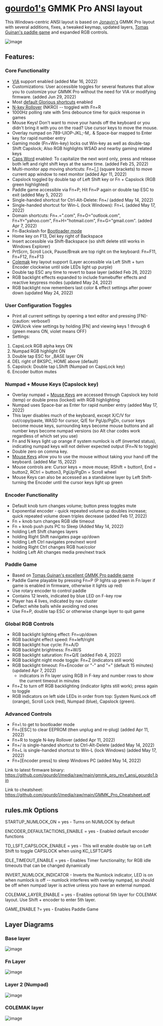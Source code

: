 # [gourdo1's](mailto:gourdo1@outlook.com) GMMK Pro ANSI layout

This Windows-centric ANSI layout is based on [Jonavin's](https://github.com/qmk/qmk_firmware/tree/master/keyboards/gmmk/pro/rev1/ansi/keymaps/jonavin) GMMK Pro layout with several additions, fixes, a tweaked keymap, updated layers, [Tomas Guinan's paddle game](https://github.com/qmk/qmk_firmware/tree/master/keyboards/gmmk/pro/rev1/ansi/keymaps/paddlegame) and expanded RGB controls.

![image](https://raw.githubusercontent.com/gourdo1/media/main/susuwatari.jpg)

## Features:

### Core Functionality

* [VIA](https://www.caniusevia.com/) support enabled (added Mar 16, 2022)
* Customizations: User accessible toggles for several features that allow you to customize your GMMK Pro without the need for VIA or modifying firmware. (added Jun 29, 2022)
* Most [default Glorious shortcuts](https://cdn.shopify.com/s/files/1/0549/2681/files/GMMK_Pro_User_Guide.pdf) enabled
* [N-key Rollover](https://en.wikipedia.org/wiki/Rollover_\(keyboard\)#n-key_rollover) (NKRO) -- toggled with Fn+R
* 1000Hz polling rate with 5ms debounce time for quick response in games
* Mouse Keys! Don't want to move your hands off the keyboard or you didn't bring it with you on the road? Use cursor keys to move the mouse.
* Overlay numpad on 789-UIOP-JKL;-M,. & Space-bar mapped to Enter key for rapid number entry
* Gaming mode (Fn+Win-key) locks out Win-key as well as double-tap Shift Capslock; Also RGB highlights WSAD and nearby gaming related keys
* [Caps Word](https://getreuer.info/posts/keyboards/caps-word/index.html) enabled: To capitalize the next word only, press and release both left and right shift keys at the same time. (added Feb 25, 2022)
* Multi-monitor app moving shortcuts: Fn+[,] (square brackets) to move current app window to next monitor (added Apr 11, 2022)
* Capslock toggled by double tap of Left Shift key or Fn + Capslock (RGB green highlighted)
* Paddle game accessible via Fn+P; Hit Fn+P again or double tap ESC to exit (added May 5, 2022)
* Single-handed shortcut for Ctrl-Alt-Delete: Fn+/ (added May 14, 2022)
* Single-handed shortcut for Win-L (lock Windows): Fn+L (added May 17, 2022)
* Domain shortcuts: Fn+.=".com", Fn+O="outlook.com", Fn+Y="yahoo.com", Fn+H="hotmail.com", Fn+G="gmail.com". (added Apr 7, 2022)
* Fn-Backslash for [Bootloader mode](https://github.com/qmk/qmk_firmware/blob/master/docs/newbs_flashing.md)
* Home key on F13, Del key right of Backspace
* Insert accessible via Shift-Backspace (so shift delete still works in Windows Explorer)
* PrtScrn, Scroll Lock, Pause/Break are top right on the keyboard: Fn+F11, Fn+F12, Fn+F13
* [Colemak](https://colemak.com/) key layout support (Layer accessible via Left Shift + turn Encoder clockwise until side LEDs light up purple)
* Double tap ESC any time to revert to base layer (added Feb 26, 2022)
* RGB backlight effects expanded to include framebuffer effects and reactive keypress modes (updated May 24, 2022)
* RGB backlight now remembers last color & effect settings after power down (updated May 24, 2022)

### User Configuration Toggles
* Print all current settings by opening a text editor and pressing [FN]-<tilde> (caution: verbose!)
* QWUicvk view settings by holding [FN] and viewing keys 1 through 6 (green means ON, violet means OFF)
* Settings:
 1. CapsLock RGB alpha keys ON
 2. Numpad RGB highlight ON
  3. Double tap ESC for _BASE layer ON
  4. DEL right of BKSPC, HOME above (default)
  5. Capslock: Double tap LShift (Numpad on CapsLock key)
  6. Encoder button mutes

### Numpad + Mouse Keys (Capslock key)

* Overlay numpad + [Mouse Keys](https://github.com/qmk/qmk_firmware/blob/master/docs/feature_mouse_keys.md) are accessed through Capslock key hold (temp) or double press (locked) with RGB highlighting
* Numpad uses Space-bar as Enter for rapid number entry (added May 17, 2022)
* This layer disables much of the keyboard, except X/C/V for cut/copy/paste, WASD for cursor, Q/E for PgUp/PgDn, cursor keys become mouse keys, surrounding keys become mouse buttons and all number keys become numpad versions (so Alt char codes work regardless of which set you use)
* Fn and N keys light up orange if system numlock is off (inverted status), indicating numpad keys will not deliver expected output (Fn+N to toggle)
* Double zero on comma key.
* [Mouse Keys](https://github.com/qmk/qmk_firmware/blob/master/docs/feature_mouse_keys.md) allow you to use the mouse without taking your hand off the keyboard. (added Mar 15, 2022)
* Mouse controls are: Cursor keys = move mouse; RShift = button1, End = button2, RCtrl = button3, PgUp/PgDn = Scroll wheel
* Mouse Keys can also be accessed as a standalone layer by Left Shift-turning the Encoder until the cursor keys light up green

### Encoder Functionality

* Default knob turn changes volume; button press toggles mute
* Exponential encoder - quick repeated volume up doubles increase; quick repeated volume down triples decrease (added Feb 17, 2022)
* Fn + knob turn changes RGB idle timeout
* Fn + knob push puts PC to Sleep (Added May 14, 2022)
* holding Left Shift changes layers
* holding Right Shift navigates page up/down
* holding Left Ctrl navigates prev/next word
* holding Right Ctrl changes RGB hue/color
* holding Left Alt changes media prev/next track

### Paddle Game

* Based on [Tomas Guinan's excellent GMMK Pro paddle game](https://github.com/qmk/qmk_firmware/tree/master/keyboards/gmmk/pro/rev1/ansi/keymaps/paddlegame)
* Paddle Game playable by pressing Fn+P (P lights up green in Fn layer if game is enabled in firmware, otherwise it lights up red)
* Use rotary encoder to control paddle
* Contains 12 levels, indicated by blue LED on F-key row
* Player has 4 lives, indicated by nav cluster
* Deflect white balls while avoiding red ones
* Use Fn+P, double tap ESC or otherwise change layer to quit game

### Global RGB Controls

* RGB backlight lighting effect: Fn+up/down
* RGB backlight effect speed: Fn+left/right
* RGB backlight hue cycle: Fn+A/D
* RGB backlight brightness: Fn+W/S
* RGB backlight saturation: Fn+Q/E (added Feb 4, 2022)
* RGB backlight night mode toggle: Fn+Z (indicators still work)
* RGB backlight timeout: Fn+Encoder or "-" and "=" (default 15 minutes) (updated Apr 7, 2022)
    * indicators in Fn layer using RGB in F-key and number rows to show the current timeout in minutes
* Fn+Z to turn off RGB backlighting (indicator lights still work); press again to toggle
* RGB indicators on left side LEDs in order from top: System NumLock off (orange), Scroll Lock (red), Numpad (blue), Capslock (green).

### Advanced Controls

* Fn+\ to get to bootloader mode
* Fn+[ESC] to clear EEPROM (then unplug and re-plug) (added Apr 11, 2022)
* Fn+R to toggle N-key Rollover (added Apr 11, 2022)
* Fn+/ is single-handed shortcut to Ctrl-Alt-Delete (added May 14, 2022)
* Fn+L is single-handed shortcut to Win-L (lock Windows) (added May 17, 2022)
* Fn+[Encoder press] to sleep Windows PC (added May 14, 2022)

Link to latest firmware binary: https://github.com/gourdo1/media/raw/main/gmmk_pro_rev1_ansi_gourdo1.bin

Link to cheatsheet: https://github.com/gourdo1/media/raw/main/GMMK_Pro_Cheatsheet.pdf


## rules.mk Options

STARTUP_NUMLOCK_ON = yes             - Turns on NUMLOCK by default

ENCODER_DEFAULTACTIONS_ENABLE = yes  - Enabled default encoder functions

TD_LSFT_CAPSLOCK_ENABLE = yes        - This will enable double tap on Left Shift to toggle CAPSLOCK when using KC_LSFTCAPS

IDLE_TIMEOUT_ENABLE = yes            - Enables Timer functionality; for RGB idle timeouts that can be changed dynamically

INVERT_NUMLOCK_INDICATOR             - Inverts the Numlock indicator, LED is on when numlock is off -- numlock interferes with overlay numpad, so should  be off when numpad layer is active unless you have an external numpad.

COLEMAK_LAYER_ENABLE = yes           - Enables optional 5th layer for COLEMAK layout. Use Shift + encoder to enter 5th layer.

GAME_ENABLE ?= yes                   - Enables Paddle Game

## Layer Diagrams
### Base layer
![image](https://raw.githubusercontent.com/gourdo1/media/main/base.png)

### Fn Layer
![image](https://raw.githubusercontent.com/gourdo1/media/main/fn1.png)

### Layer 2 (Numpad)
![image](https://raw.githubusercontent.com/gourdo1/media/main/numpad.png)

### COLEMAK layer
![image](https://user-images.githubusercontent.com/71780717/131235050-980d2f54-2d23-4ae8-a83f-9fcdbe60d6cb.png)
